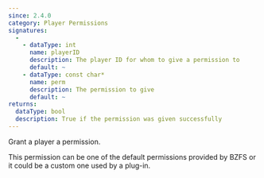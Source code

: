 ```yaml
---
since: 2.4.0
category: Player Permissions
signatures:
  -
    - dataType: int
      name: playerID
      description: The player ID for whom to give a permission to
      default: ~
    - dataType: const char*
      name: perm
      description: The permission to give
      default: ~
returns:
  dataType: bool
  description: True if the permission was given successfully
---
```


Grant a player a permission.

This permission can be one of the default permissions provided by BZFS or it could be a custom one used by a plug-in.

